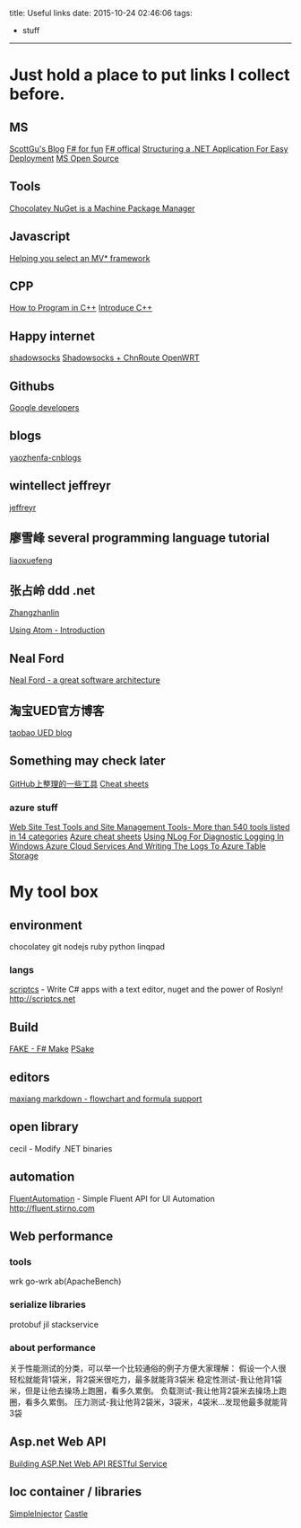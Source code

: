 title: Useful links
date: 2015-10-24 02:46:06
tags:
- stuff
---

# Just hold a place to put links I collect before.

## MS
[ScottGu's Blog](http://weblogs.asp.net/scottgu)
[F# for fun](http://fsharpforfunandprofit.com/)
[F# offical](http://fsharp.org/about/learning.html)
[Structuring a .NET Application For Easy Deployment](https://msdn.microsoft.com/en-us/library/ms973920.aspx)
[MS Open Source](http://www.dotnetfoundation.org/projects)

## Tools
[Chocolatey NuGet is a Machine Package Manager](http://chocolatey.org/)

## Javascript
[Helping you select an MV* framework](http://todomvc.com/)

## CPP
[How to Program in C++](http://cs.fit.edu/~mmahoney/cse2050/how2cpp.html)
[Introduce C++](http://cs.fit.edu/~mmahoney/cse1502/introcpp.html)

## Happy internet
[shadowsocks](https://portal.shadowsocks.com)
[Shadowsocks + ChnRoute OpenWRT](https://cokebar.info/archives/664)

## Githubs
[Google developers](https://github.com/google)

## blogs
[yaozhenfa-cnblogs](http://www.cnblogs.com/yaozhenfa/p/functional_cache.html)

## wintellect jeffreyr
[jeffreyr](http://www.wintellect.com/devcenter/jeffreyr)

## 廖雪峰 several programming language tutorial
[liaoxuefeng](http://www.liaoxuefeng.com/)

## 张占岭 ddd .net
[Zhangzhanlin](http://www.cnblogs.com/lori/p/3413730.html)

[Using Atom - Introduction](http://www.cnblogs.com/Darren_code/p/atom.html)

## Neal Ford
[Neal Ford - a great software architecture](http://nealford.com/bio.html)

## 淘宝UED官方博客
[taobao UED blog](http://ued.taobao.org/blog/2012/07/getting-started-with-markdown/)

## Something may check later
[GitHub上整理的一些工具](https://segmentfault.com/q/1010000002404545)
[Cheat sheets](http://coolshell.cn/articles/1566.html)
### azure stuff
[Web Site Test Tools and Site Management Tools- More than 540 tools listed in 14 categories](http://www.softwareqatest.com/qatweb1.html)
[Azure cheat sheets](http://microsoftazurewebsitescheatsheet.info/)
[Using NLog For Diagnostic Logging In Windows Azure Cloud Services And Writing The Logs To Azure Table Storage](http://www.rhizohm.net/irhetoric/post/2015/11/06/Using-NLog-For-Diagnostic-Logging-In-Windows-Azure-Cloud-Services-And-Writing-The-Logs-To-Azure-Table-Storage.aspx)
# My tool box
## environment
chocolatey
git
nodejs
ruby
python
linqpad

### langs
[scriptcs](https://github.com/scriptcs) - Write C# apps with a text editor, nuget and the power of Roslyn! http://scriptcs.net

## Build
[FAKE - F# Make](http://www.ilker.de/fake-everywhere.html)
[PSake](https://github.com/psake/psake)

## editors
[maxiang markdown - flowchart and formula support](https://maxiang.io/)

## open library
cecil - Modify .NET binaries

## automation
[FluentAutomation](https://github.com/stirno/FluentAutomation) - Simple Fluent API for UI Automation http://fluent.stirno.com

## Web performance
### tools
wrk
go-wrk
ab(ApacheBench)
### serialize libraries
protobuf
jil
stackservice
### about performance
关于性能测试的分类，可以举一个比较通俗的例子方便大家理解： 
假设一个人很轻松就能背1袋米，背2袋米很吃力，最多就能背3袋米 
稳定性测试-我让他背1袋米，但是让他去操场上跑圈，看多久累倒。 
负载测试-我让他背2袋米去操场上跑圈，看多久累倒。 
压力测试-我让他背2袋米，3袋米，4袋米…发现他最多就能背3袋

## Asp.net Web API
[Building ASP.Net Web API RESTful Service](http://bitoftech.net/2013/11/25/building-database-model-entityframework-code-first)

## Ioc container / libraries
[SimpleInjector](https://github.com/simpleinjector/SimpleInjector)
[Castle](https://github.com/castleproject)
